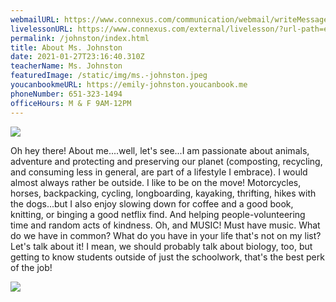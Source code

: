 ```yaml
---
webmailURL: https://www.connexus.com/communication/webmail/writeMessage.aspx?idRecipient=1268272
livelessonURL: https://www.connexus.com/external/livelesson/?url-path=ejohnston&domain=ue2prod01.livelesson.com
permalink: /johnston/index.html
title: About Ms. Johnston
date: 2021-01-27T23:16:40.310Z
teacherName: Ms. Johnston
featuredImage: /static/img/ms.-johnston.jpeg
youcanbookmeURL: https://emily-johnston.youcanbook.me
phoneNumber: 651-323-1494
officeHours: M & F 9AM-12PM
---
```

![](/static/img/screen-shot-2020-09-08-at-9.16.51-am.png)

Oh hey there! About me....well, let's see...I am passionate about animals, adventure and protecting and preserving our planet (composting, recycling, and consuming less in general, are part of a lifestyle I embrace). I would almost always rather be outside. I like to be on the move! Motorcycles, horses, backpacking, cycling, longboarding, kayaking, thrifting, hikes with the dogs...but I also enjoy slowing down for coffee and a good book, knitting, or binging a good netflix find. And helping people-volunteering time and random acts of kindness.  Oh, and MUSIC! Must have music. What do we have in common? What do you have in your life that's not on my list? Let's talk about it! I mean, we should probably talk about biology, too, but getting to know students outside of just the schoolwork, that's the best perk of the job! 

![](/static/img/screen-shot-2020-08-26-at-10.23.57-am.png)